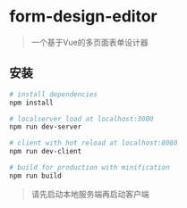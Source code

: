 # form-design-editor

> 一个基于Vue的多页面表单设计器

## 安装

``` bash
# install dependencies
npm install

# localserver load at localhost:3000 
npm run dev-server

# client with hot reload at localhost:8080
npm run dev-client

# build for production with minification
npm run build
```

>请先启动本地服务端再启动客户端
